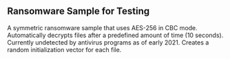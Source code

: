## Ransomware Sample for Testing

A symmetric ransomware sample that uses AES-256 in CBC mode. Automatically decrypts files after a predefined amount of time (10 seconds). Currently undetected by antivirus programs as of early 2021. Creates a random initialization vector for each file.
